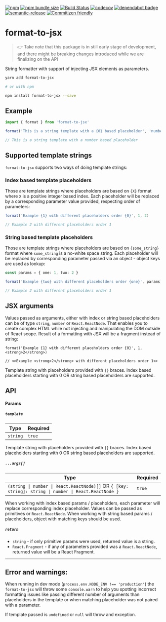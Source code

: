 [![npm](https://img.shields.io/npm/v/format-to-jsx.svg)](https://www.npmjs.com/package/format-to-jsx)
[![npm bundle size](https://img.shields.io/bundlephobia/minzip/format-to-jsx.svg)](https://bundlephobia.com/result?p=format-to-jsx)
[![Build Status](https://travis-ci.org/agoda-com/react-handyman.svg?branch=master)](https://travis-ci.org/agoda-com/react-handyman)
[![codecov](https://codecov.io/gh/agoda-com/react-handyman/branch/master/graph/badge.svg)](https://codecov.io/gh/agoda-com/react-handyman)
[![dependabot badge](https://badgen.net/dependabot/agoda-com/react-handyman/?icon=dependabot.svg)](https://dependabot.com/)
[![semantic-release](https://img.shields.io/badge/%20%20%F0%9F%93%A6%F0%9F%9A%80-semantic--release-e10079.svg)](https://github.com/semantic-release/semantic-release)
[![Commitizen friendly](https://img.shields.io/badge/commitizen-friendly-brightgreen.svg)](http://commitizen.github.io/cz-cli/)

# format-to-jsx

> 👉 Take note that this package is in still early stage of development, and there might be breaking changes introduced while we are finalizing on the API

String formatter with support of injecting JSX elements as parameters.

```bash
yarn add format-to-jsx

# or with npm

npm install format-to-jsx --save
```

## Example

```ts
import { format } from 'format-to-jsx'

format('This is a string template with a {0} based placeholder', 'number')

// This is a string template with a number based placeholder
```

## Supported template strings

`format-to-jsx` supports two ways of doing template strings:

### Index based template placeholders

Those are template strings where placeholders are based on `{X}` format where `X` is a positive integer based index. Each placeholder will be replaced by a corresponding parameter value provided, respecting order of parameters:

```ts
format('Example {1} with different placeholders order {0}', 1, 2)

// Example 2 with different placeholders order 1
```

### String based template placeholders

Those are template strings where placeholders are based on `{some_string}` format where `some_string` is a no-white space string. Each placeholder will be replaced by corresponding parameter passed via an object - object keys are used as lookup:

```ts
const params = { one: 1, two: 2 }

format('Example {two} with different placeholders order {one}', params)

// Example 2 with different placeholders order 1
```

## JSX arguments

Values passed as arguments, either with index or string based placeholders can be of type `string`, `number` or `React.ReactNode`. That enables you to create complex HTML while not injecting and manipulating the DOM outside of React scope. Result of a formatting with JSX will be a fragment instead of string:

```tsx
format('Example {1} with different placeholders order {0}', 1, <strong>2</strong>)

// <>Example <strong>2</strong> with different placeholders order 1<>
```

Template string with placeholders provided with `{}` braces. Index based placeholders starting with 0 OR string based placeholders are supported.

## API

#### Params

##### `template`

| Type     | Required |
| -------- | -------- |
| `string` | `true`   |

Template string with placeholders provided with `{}` braces. Index based placeholders starting with 0 OR string based placeholders are supported.

##### `...args[]`

| Type                                                                                                  | Required |
| ----------------------------------------------------------------------------------------------------- | -------- |
| `(string \| number \| React.ReactNode)[]` OR `{ [key: string]: string \| number \| React.ReactNode }` | `true`   |

When working with index based params / placeholders, each parameter will replace corresponding index placeholder. Values can be passed as primitives or `React.ReactNode`.
When working with string based params / placeholders, object with matching keys should be used.

##### `return`

- `string` - if only primitive params were used, returned value is a string.
- `React.Fragment` - if any of parameters provided was a `React.ReactNode`, returned value will be a React Fragment.

---

## Error and warnings:

When running in dev mode (`process.env.NODE_ENV !== 'production'`) the `format-to-jsx` will throw some `console.warn` to help you spotting incorrect formatting issues like passing different number of arguments than placeholders in the template or when matching placeholder was not paired with a parameter.

If template passed is `undefined` or `null` will throw and exception.
